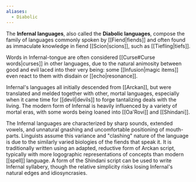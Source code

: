 ```yaml
---
aliases:
  - Diabolic
---
```

The **Infernal languages**, also called the **Diabolic languages**, compose the family of languages commonly spoken by [[Fiend|fiends]] and often found as immaculate knowledge in fiend [[Scion|scions]], such as [[Tiefling|tiefs]]. 

Words in Infernal-tongue are often considered [[Curse#Curse words|curses]] in other languages, due to the natural animosity between good and evil laced into their very being: some [[Infusion|magic items]] even react to them with disdain or [[echo|resonance]]. 

Infernal's languages all initially descended from [[Arckan]], but were translated and melded together with other, mortal languages, especially when it came time for [[devil|devils]] to forge tantalizing deals with the living. The modern form of Infernal is heavily influenced by a variety of mortal eras, with some words being loaned into [[Oa'Rovi]] and [[Shindani]].

The Infernal languages are characterized by sharp sounds, extended vowels, and unnatural gnashing and uncomfortable positioning of mouth-parts. Linguists assume this variance and "clashing" nature of the language is due to the similarly varied biologies of the fiends that speak it. It is traditionally written using an adapted, reductive form of Arckan script, typically with more logographic representations of concepts than modern [[spell]] language. A form of the Shindani script can be used to write Infernal syllabery, though the relative simplicity risks losing Infernal's natural edges and idiosyncrasies.
